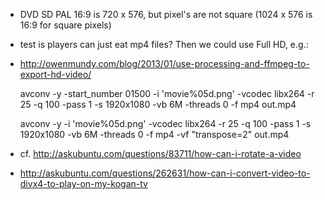 - DVD SD PAL 16:9 is 720 x 576, but pixel's are not square (1024 x 576 is 16:9 for square pixels)
- test is players can just eat mp4 files? Then we could use Full HD, e.g.:
- http://owenmundy.com/blog/2013/01/use-processing-and-ffmpeg-to-export-hd-video/

    avconv -y -start_number 01500 -i 'movie%05d.png' -vcodec libx264 -r 25 -q 100 -pass 1 -s 1920x1080 -vb 6M -threads 0 -f mp4 out.mp4

    avconv -y -i 'movie%05d.png' -vcodec libx264 -r 25 -q 100 -pass 1 -s 1920x1080 -vb 6M -threads 0 -f mp4 -vf "transpose=2" out.mp4

- cf. http://askubuntu.com/questions/83711/how-can-i-rotate-a-video

- http://askubuntu.com/questions/262631/how-can-i-convert-video-to-divx4-to-play-on-my-kogan-tv

